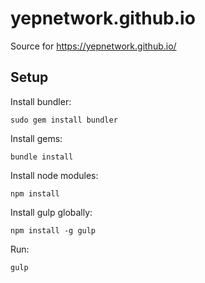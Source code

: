 # yepnetwork.github.io

Source for https://yepnetwork.github.io/

## Setup

Install bundler:

    sudo gem install bundler

Install gems:

    bundle install

Install node modules:

    npm install

Install gulp globally:

    npm install -g gulp

Run:

    gulp

